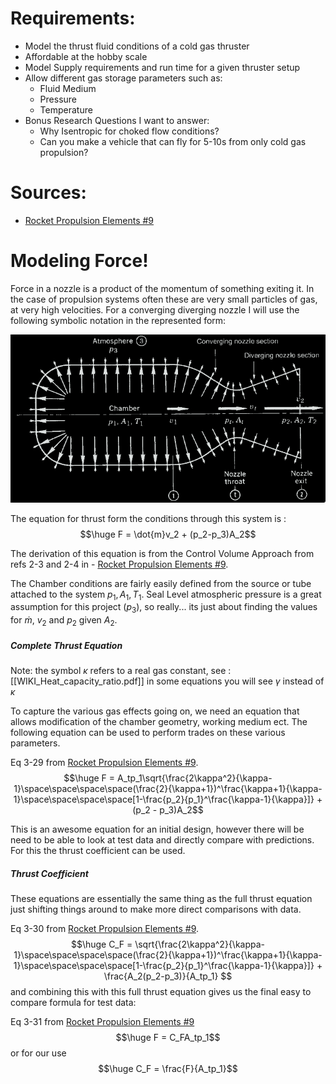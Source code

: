 # Requirements:
- Model the thrust fluid conditions of a cold gas thruster
- Affordable at the hobby scale
- Model Supply requirements and run time for a given thruster setup
- Allow different gas storage parameters such as:
	- Fluid Medium
	- Pressure
	- Temperature
- Bonus Research Questions I want to answer:
	- Why Isentropic for choked flow conditions?
	- Can you make a vehicle that can fly for 5-10s from only cold gas propulsion?

# Sources:
- [Rocket Propulsion Elements #9](obsidian://open?vault=sattva&file=Papers%2FRocket%20Propulsion%2FTextbooks%2FRocket%20Propulsion%20Elements%209.pdf)

# Modeling Force!

Force in a nozzle is a product of the momentum of something exiting it. In the case of propulsion systems often these are very small particles of gas, at very high velocities. For a converging diverging nozzle I will use the following symbolic notation in the represented form:

![](images/rep_chamber.png)

The equation for thrust form the conditions through this system is :
$$\huge F = \dot{m}v_2 + (p_2-p_3)A_2$$

The derivation of this equation is from the Control Volume Approach from refs 2-3 and 2-4 in - [Rocket Propulsion Elements #9](obsidian://open?vault=sattva&file=Papers%2FRocket%20Propulsion%2FTextbooks%2FRocket%20Propulsion%20Elements%209.pdf).

The Chamber conditions are fairly easily defined from the source or tube attached to the system $p_1,A_1,T_1$. Seal Level atmospheric pressure is a great assumption for this project ($p_3$), so really... its just about finding the values for $\dot{m}$,  $v_2$ and $p_2$ given $A_2$.
##### Complete Thrust Equation

Note:
	the symbol $\kappa$ refers to a real gas constant, see : [[WIKI_Heat_capacity_ratio.pdf]]
	in some equations you will see $\gamma$ instead of $\kappa$

To capture the various gas effects going on, we need an equation that allows modification of the chamber geometry, working medium ect. The following equation can be used to perform trades on these various parameters.

Eq 3-29 from [Rocket Propulsion Elements #9](obsidian://open?vault=sattva&file=Papers%2FRocket%20Propulsion%2FTextbooks%2FRocket%20Propulsion%20Elements%209.pdf).
$$\huge F = A_tp_1\sqrt{\frac{2\kappa^2}{\kappa-1}\space\space\space\space(\frac{2}{\kappa+1})^\frac{\kappa+1}{\kappa-1}\space\space\space\space[1-\frac{p_2}{p_1}^\frac{\kappa-1}{\kappa}]} + (p_2 - p_3)A_2$$

This is an awesome equation for an initial design, however there will be need to be able to look at test data and directly compare with predictions. For this the thrust coefficient can be used.

##### Thrust Coefficient

These equations are essentially the same thing as the full thrust equation just shifting things around to make more direct comparisons with data.

Eq 3-30 from [Rocket Propulsion Elements #9](obsidian://open?vault=sattva&file=Papers%2FRocket%20Propulsion%2FTextbooks%2FRocket%20Propulsion%20Elements%209.pdf).
$$\huge C_F = \sqrt{\frac{2\kappa^2}{\kappa-1}\space\space\space\space(\frac{2}{\kappa+1})^\frac{\kappa+1}{\kappa-1}\space\space\space\space[1-\frac{p_2}{p_1}^\frac{\kappa-1}{\kappa}]} + \frac{A_2(p_2-p_3)}{A_tp_1} $$
and combining this with this full thrust equation gives us the final easy to compare formula for test data:

Eq 3-31 from [Rocket Propulsion Elements #9](obsidian://open?vault=sattva&file=Papers%2FRocket%20Propulsion%2FTextbooks%2FRocket%20Propulsion%20Elements%209.pdf)
$$\huge F = C_FA_tp_1$$
or for our use
$$\huge C_F = \frac{F}{A_tp_1}$$
